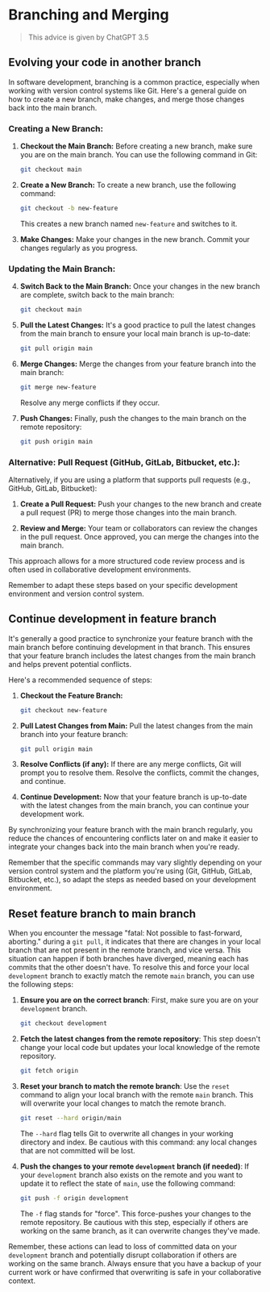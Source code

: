 # Branching and Merging

> This advice is given by ChatGPT 3.5

## Evolving your code in another branch

In software development, branching is a common practice, especially when working with version control systems like Git. Here's a general guide on how to create a new branch, make changes, and merge those changes back into the main branch.

### Creating a New Branch:

1. **Checkout the Main Branch:**
   Before creating a new branch, make sure you are on the main branch. You can use the following command in Git:
   ```bash
   git checkout main
   ```

2. **Create a New Branch:**
   To create a new branch, use the following command:
   ```bash
   git checkout -b new-feature
   ```
   This creates a new branch named `new-feature` and switches to it.

3. **Make Changes:**
   Make your changes in the new branch. Commit your changes regularly as you progress.

### Updating the Main Branch:

4. **Switch Back to the Main Branch:**
   Once your changes in the new branch are complete, switch back to the main branch:
   ```bash
   git checkout main
   ```

5. **Pull the Latest Changes:**
   It's a good practice to pull the latest changes from the main branch to ensure your local main branch is up-to-date:
   ```bash
   git pull origin main
   ```

6. **Merge Changes:**
   Merge the changes from your feature branch into the main branch:
   ```bash
   git merge new-feature
   ```
   Resolve any merge conflicts if they occur.

7. **Push Changes:**
   Finally, push the changes to the main branch on the remote repository:
   ```bash
   git push origin main
   ```

### Alternative: Pull Request (GitHub, GitLab, Bitbucket, etc.):

Alternatively, if you are using a platform that supports pull requests (e.g., GitHub, GitLab, Bitbucket):

1. **Create a Pull Request:**
   Push your changes to the new branch and create a pull request (PR) to merge those changes into the main branch.

2. **Review and Merge:**
   Your team or collaborators can review the changes in the pull request. Once approved, you can merge the changes into the main branch.

This approach allows for a more structured code review process and is often used in collaborative development environments.

Remember to adapt these steps based on your specific development environment and version control system.

## Continue development in feature branch

It's generally a good practice to synchronize your feature branch with the main branch before continuing development in that branch. This ensures that your feature branch includes the latest changes from the main branch and helps prevent potential conflicts.

Here's a recommended sequence of steps:

1. **Checkout the Feature Branch:**
   ```bash
   git checkout new-feature
   ```

2. **Pull Latest Changes from Main:**
   Pull the latest changes from the main branch into your feature branch:
   ```bash
   git pull origin main
   ```

3. **Resolve Conflicts (if any):**
   If there are any merge conflicts, Git will prompt you to resolve them. Resolve the conflicts, commit the changes, and continue.

4. **Continue Development:**
   Now that your feature branch is up-to-date with the latest changes from the main branch, you can continue your development work.

By synchronizing your feature branch with the main branch regularly, you reduce the chances of encountering conflicts later on and make it easier to integrate your changes back into the main branch when you're ready.

Remember that the specific commands may vary slightly depending on your version control system and the platform you're using (Git, GitHub, GitLab, Bitbucket, etc.), so adapt the steps as needed based on your development environment.

## Reset feature branch to main branch

When you encounter the message "fatal: Not possible to fast-forward, aborting." during a `git pull`, it indicates that there are changes in your local branch that are not present in the remote branch, and vice versa. This situation can happen if both branches have diverged, meaning each has commits that the other doesn't have. To resolve this and force your local `development` branch to exactly match the remote `main` branch, you can use the following steps:

1. **Ensure you are on the correct branch**: 
   First, make sure you are on your `development` branch.
   ```bash
   git checkout development
   ```

2. **Fetch the latest changes from the remote repository**: 
   This step doesn't change your local code but updates your local knowledge of the remote repository.
   ```bash
   git fetch origin
   ```

3. **Reset your branch to match the remote branch**: 
   Use the `reset` command to align your local branch with the remote `main` branch. This will overwrite your local changes to match the remote branch.
   ```bash
   git reset --hard origin/main
   ```

   The `--hard` flag tells Git to overwrite all changes in your working directory and index. Be cautious with this command: any local changes that are not committed will be lost.

4. **Push the changes to your remote `development` branch (if needed)**: 
   If your `development` branch also exists on the remote and you want to update it to reflect the state of `main`, use the following command:
   ```bash
   git push -f origin development
   ```

   The `-f` flag stands for "force". This force-pushes your changes to the remote repository. Be cautious with this step, especially if others are working on the same branch, as it can overwrite changes they've made.

Remember, these actions can lead to loss of committed data on your `development` branch and potentially disrupt collaboration if others are working on the same branch. Always ensure that you have a backup of your current work or have confirmed that overwriting is safe in your collaborative context.